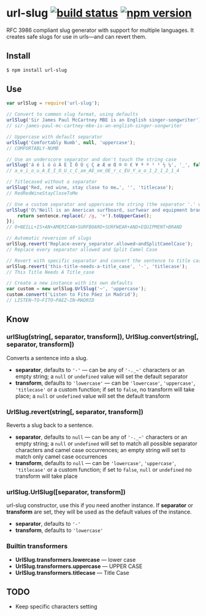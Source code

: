 # url-slug [![build status](https://img.shields.io/travis/sbtoledo/url-slug.svg?style=flat)](https://travis-ci.org/sbtoledo/url-slug) [![npm version](https://img.shields.io/npm/v/url-slug.svg?style=flat)](https://www.npmjs.com/package/url-slug)

RFC 3986 compliant slug generator with support for multiple languages. It creates safe slugs for use in urls—and can revert them.

## Install

```bash
$ npm install url-slug
```

## Use

```js
var urlSlug = require('url-slug');

// Convert to common slug format, using defaults
urlSlug('Sir James Paul McCartney MBE is an English singer-songwriter');
// sir-james-paul-mc-cartney-mbe-is-an-english-singer-songwriter

// Uppercase with default separator
urlSlug('Comfortably Numb', null, 'uppercase');
// COMFORTABLY-NUMB

// Use an underscore separator and don't touch the string case
urlSlug('á é í ó ú Á É Í Ó Ú ç Ç æ Æ œ Œ ® © € ¥ ª º ¹ ² ½ ¼', '_', false);
// a_e_i_o_u_A_E_I_O_U_c_C_ae_AE_oe_OE_r_c_EU_Y_a_o_1_2_1_2_1_4

// Titlecased without a separator
urlSlug('Red, red wine, stay close to me…', '', 'titlecase');
// RedRedWineStayCloseToMe

// Use a custom separator and uppercase the string (the separator '.' was ignored, because spaces were replaced)
urlSlug('O\'Neill is an American surfboard, surfwear and equipment brand', '.', function (sentence) {
    return sentence.replace(/ /g, '+').toUpperCase();
});
// O+NEILL+IS+AN+AMERICAN+SURFBOARD+SURFWEAR+AND+EQUIPMENT+BRAND

// Automatic reversion of slugs
urlSlug.revert('Replace-every_separator.allowed~andSplitCamelCase');
// Replace every separator allowed and Split Camel Case

// Revert with specific separator and convert the sentence to title case
urlSlug.revert('this-title-needs-a-title_case', '-', 'titlecase');
// This Title Needs A Title_case

// Create a new instance with its own defaults
var custom = new urlSlug.UrlSlug('~', 'uppercase');
custom.convert('Listen to Fito Páez in Madrid');
// LISTEN~TO~FITO~PAEZ~IN~MADRID
```

## Know

### urlSlug(string[, separator, transform]), UrlSlug.convert(string[, separator, transform])

Converts a sentence into a slug.

- __separator__, defaults to `'-'` — can be any of `'-._~'` characters or an empty string; a `null` or `undefined` value will set the default separator
- __transform__, defaults to `'lowercase'` — can be `'lowercase'`, `'uppercase'`, `'titlecase'` or a custom function; if set to `false`, no transform will take place; a `null` or `undefined` value will set the default transform

### UrlSlug.revert(string[, separator, transform])

Reverts a slug back to a sentence.

- __separator__, defaults to `null` — can be any of `'-._~'` characters or an empty string; a `null` or `undefined` will set to match all possible separator characters and camel case occurrences; an empty string will set to match only camel case occurrences
- __transform__, defaults to `null` — can be `'lowercase'`, `'uppercase'`, `'titlecase'` or a custom function; if set to `false`, `null` or `undefined` no transform will take place

### urlSlug.UrlSlug([separator, transform])

url-slug constructor, use this if you need another instance. If __separator__ or __transform__ are set, they will be used as the default values of the instance.

- __separator__, defaults to `'-'`
- __transform__, defaults to `'lowercase'`

### Builtin transformers

- __UrlSlug.transformers.lowercase__ — lower case
- __UrlSlug.transformers.uppercase__ — UPPER CASE
- __UrlSlug.transformers.titlecase__ — Title Case

## TODO

- Keep specific characters setting
